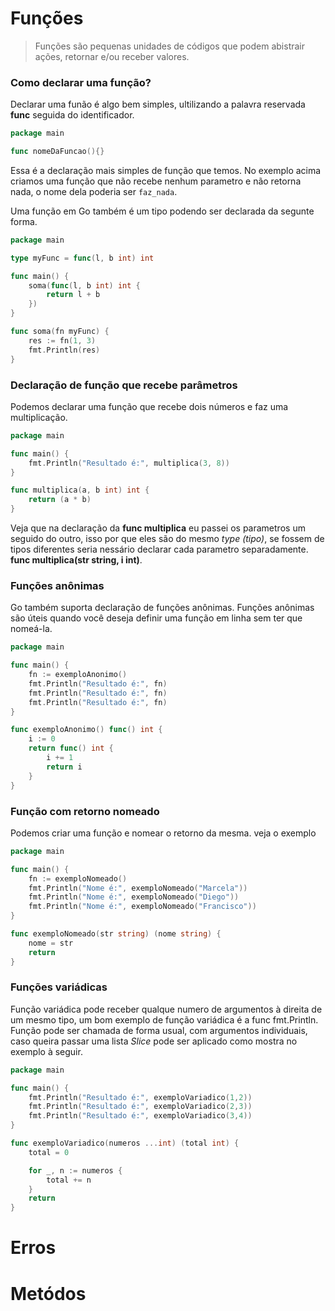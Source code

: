 # Funções

> Funções são pequenas unidades de códigos que podem abistrair ações, retornar e/ou receber valores.

### Como declarar uma função?

Declarar uma funão é algo bem simples, ultilizando a palavra reservada **func** seguida do identificador.

```go
package main

func nomeDaFuncao(){}

```

Essa é a declaração mais simples de função que temos. No exemplo acima criamos uma função que não recebe nenhum parametro e não retorna nada, o nome dela poderia ser `faz_nada`.

Uma função em Go também é um tipo podendo ser declarada da segunte forma.

```go
package main

type myFunc = func(l, b int) int

func main() {
	soma(func(l, b int) int {
		return l + b
	})
}

func soma(fn myFunc) {
	res := fn(1, 3)
	fmt.Println(res)
}

```

### Declaração de função que recebe parâmetros

Podemos declarar uma função que recebe dois números e faz uma multiplicação.

```go
package main

func main() {
	fmt.Println("Resultado é:", multiplica(3, 8))
}

func multiplica(a, b int) int {
	return (a * b)
}
```

Veja que na declaração da **func multiplica** eu passei os parametros um seguido do outro, isso por que eles são do mesmo *type (tipo)*, se fossem de tipos diferentes seria nessário declarar cada parametro separadamente. **func multiplica(str string, i int)**.

### Funções anônimas

Go também suporta declaração de funções anônimas. Funções anônimas são úteis quando você deseja definir uma função em linha sem ter que nomeá-la.

```go
package main

func main() {
    fn := exemploAnonimo()
    fmt.Println("Resultado é:", fn)
    fmt.Println("Resultado é:", fn)
    fmt.Println("Resultado é:", fn)
}

func exemploAnonimo() func() int {
	i := 0
	return func() int {
		i += 1
		return i
	}
}
```

### Função com retorno nomeado

Podemos criar uma função e nomear o retorno da mesma. veja o exemplo

```go
package main

func main() {
    fn := exemploNomeado()
    fmt.Println("Nome é:", exemploNomeado("Marcela"))
    fmt.Println("Nome é:", exemploNomeado("Diego"))
    fmt.Println("Nome é:", exemploNomeado("Francisco"))
}

func exemploNomeado(str string) (nome string) {
    nome = str
	return 
}
```

### Funções variádicas

Função variádica pode receber qualque numero de argumentos à direita de um mesmo tipo, um bom exemplo de função variádica é a func fmt.Println. Função pode ser chamada de forma usual, com argumentos individuais, caso queira passar uma lista *Slice* pode ser aplicado como mostra no exemplo à seguir.

```go
package main

func main() {
    fmt.Println("Resultado é:", exemploVariadico(1,2))
    fmt.Println("Resultado é:", exemploVariadico(2,3))
    fmt.Println("Resultado é:", exemploVariadico(3,4))
}

func exemploVariadico(numeros ...int) (total int) {
    total = 0

    for _, n := numeros {
        total += n
    }
	return 
}
```


# Erros

# Metódos

